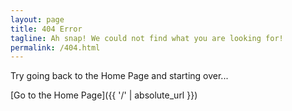 ```yaml
---
layout: page
title: 404 Error
tagline: Ah snap! We could not find what you are looking for!
permalink: /404.html
---
```


Try going back to the Home Page and starting over...

[Go to the Home Page]({{ '/' | absolute_url }})
